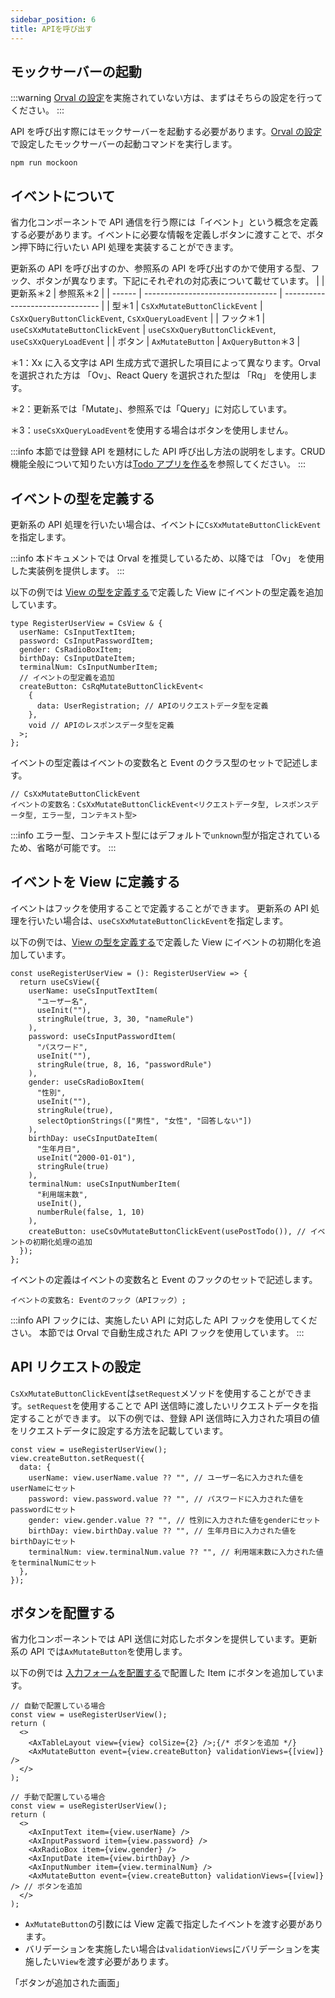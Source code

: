 ```yaml
---
sidebar_position: 6
title: APIを呼び出す
---
```


## モックサーバーの起動

:::warning
[Orval の設定](../../introduction-guide/working-after-introduction.md#orval-の設定)を実施されていない方は、まずはそちらの設定を行ってください。
:::

API を呼び出す際にはモックサーバーを起動する必要があります。[Orval の設定](../../introduction-guide/working-after-introduction.md#orval-の設定)
で設定したモックサーバーの起動コマンドを実行します。

```tsx
npm run mockoon
```
## イベントについて
省力化コンポーネントで API 通信を行う際には「イベント」という概念を定義する必要があります。イベントに必要な情報を定義しボタンに渡すことで、ボタン押下時に行いたい API 処理を実装することができます。

更新系の API を呼び出すのか、参照系の API を呼び出すのかで使用する型、フック、ボタンが異なります。下記にそれぞれの対応表について載せています。
| | 更新系＊2 | 参照系＊2 |
| ------ | --------------------------------- | -------------------------------- |
| 型＊1 | `CsXxMutateButtonClickEvent` | `CsXxQueryButtonClickEvent`, `CsXxQueryLoadEvent` |
| フック＊1 | `useCsXxMutateButtonClickEvent` | `useCsXxQueryButtonClickEvent`, `useCsXxQueryLoadEvent` |
| ボタン | `AxMutateButton` | `AxQueryButton`＊3 |

＊1：Xx に入る文字は API 生成方式で選択した項目によって異なります。Orval を選択された方は 「Ov」、React Query を選択された型は 「Rq」 を使用します。

＊2：更新系では「Mutate」、参照系では「Query」に対応しています。

＊3：`useCsXxQueryLoadEvent`を使用する場合はボタンを使用しません。

:::info
本節では登録 API を題材にした API 呼び出し方法の説明をします。CRUD 機能全般について知りたい方は[Todo アプリを作る](../crud-function-implementation.md)を参照してください。
:::

## イベントの型を定義する

更新系の API 処理を行いたい場合は、イベントに`CsXxMutateButtonClickEvent`を指定します。

:::info
本ドキュメントでは Orval を推奨しているため、以降では 「Ov」 を使用した実装例を提供します。
:::

以下の例では [View の型を定義する](./define-screen.md#view-の型を定義する)で定義した View にイベントの型定義を追加しています。

```tsx title="Viewにイベントの型を追加する"
type RegisterUserView = CsView & {
  userName: CsInputTextItem;
  password: CsInputPasswordItem;
  gender: CsRadioBoxItem;
  birthDay: CsInputDateItem;
  terminalNum: CsInputNumberItem;
  // イベントの型定義を追加
  createButton: CsRqMutateButtonClickEvent<
    {
      data: UserRegistration; // APIのリクエストデータ型を定義
    },
    void // APIのレスポンスデータ型を定義
  >;
};
```

イベントの型定義はイベントの変数名と Event のクラス型のセットで記述します。

```tsx
// CsXxMutateButtonClickEvent
イベントの変数名：CsXxMutateButtonClickEvent<リクエストデータ型, レスポンスデータ型, エラー型, コンテキスト型>
```

:::info
エラー型、コンテキスト型にはデフォルトで`unknown`型が指定されているため、省略が可能です。
:::

## イベントを View に定義する

イベントはフックを使用することで定義することができます。
更新系の API 処理を行いたい場合は、`useCsXxMutateButtonClickEvent`を指定します。

以下の例では、[View の型を定義する](./define-screen.md#view-の型を定義する)で定義した View にイベントの初期化を追加しています。

```tsx title="Viewを初期化するフックを作成する"
const useRegisterUserView = (): RegisterUserView => {
  return useCsView({
    userName: useCsInputTextItem(
      "ユーザー名",
      useInit(""),
      stringRule(true, 3, 30, "nameRule")
    ),
    password: useCsInputPasswordItem(
      "パスワード",
      useInit(""),
      stringRule(true, 8, 16, "passwordRule")
    ),
    gender: useCsRadioBoxItem(
      "性別",
      useInit(""),
      stringRule(true),
      selectOptionStrings(["男性", "女性", "回答しない"])
    ),
    birthDay: useCsInputDateItem(
      "生年月日",
      useInit("2000-01-01"),
      stringRule(true)
    ),
    terminalNum: useCsInputNumberItem(
      "利用端末数",
      useInit(),
      numberRule(false, 1, 10)
    ),
    createButton: useCsOvMutateButtonClickEvent(usePostTodo()), // イベントの初期化処理の追加
  });
};
```

イベントの定義はイベントの変数名と Event のフックのセットで記述します。

```tsx
イベントの変数名: Eventのフック（APIフック）;
```

:::info
API フックには、実施したい API に対応した API フックを使用してください。
本節では Orval で自動生成された API フックを使用しています。
:::

## API リクエストの設定

`CsXxMutateButtonClickEvent`は`setRequest`メソッドを使用することができます。`setRequest`を使用することで API 送信時に渡したいリクエストデータを指定することができます。
以下の例では、登録 API 送信時に入力された項目の値をリクエストデータに設定する方法を記載しています。

```tsx
const view = useRegisterUserView();
view.createButton.setRequest({
  data: {
    userName: view.userName.value ?? "", // ユーザー名に入力された値をuserNameにセット
    password: view.password.value ?? "", // パスワードに入力された値をpasswordにセット
    gender: view.gender.value ?? "", // 性別に入力された値をgenderにセット
    birthDay: view.birthDay.value ?? "", // 生年月日に入力された値をbirthDayにセット
    terminalNum: view.terminalNum.value ?? "", // 利用端末数に入力された値をterminalNumにセット
  },
});
```

## ボタンを配置する

省力化コンポーネントでは API 送信に対応したボタンを提供しています。更新系の API では`AxMutateButton`を使用します。

以下の例では [入力フォームを配置する](./arrange-items.md)で配置した Item にボタンを追加しています。

```tsx
// 自動で配置している場合
const view = useRegisterUserView();
return (
  <>
    <AxTableLayout view={view} colSize={2} />;{/* ボタンを追加 */}
    <AxMutateButton event={view.createButton} validationViews={[view]} />
  </>
);
```

```tsx
// 手動で配置している場合
const view = useRegisterUserView();
return (
  <>
    <AxInputText item={view.userName} />
    <AxInputPassword item={view.password} />
    <AxRadioBox item={view.gender} />
    <AxInputDate item={view.birthDay} />
    <AxInputNumber item={view.terminalNum} />
    <AxMutateButton event={view.createButton} validationViews={[view]} /> // ボタンを追加
  </>
);
```

- `AxMutateButton`の引数には View 定義で指定したイベントを渡す必要があります。
- バリデーションを実施したい場合は`validationViews`にバリデーションを実施したい`View`を渡す必要があります。

「ボタンが追加された画面」
